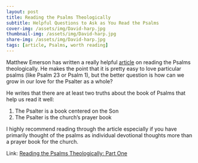 ```yaml
---
layout: post
title: Reading the Psalms Theologically
subtitle: Helpful Questions to Ask as You Read the Psalms
cover-img: /assets/img/David-harp.jpg
thumbnail-img: /assets/img/David-harp.jpg
share-img: /assets/img/David-harp.jpg
tags: [article, Psalms, worth reading]
---
```


Matthew Emerson has written a really helpful [article](https://credomag.com/2021/01/reading-the-psalms-theologically-part-one/) on reading the Psalms theologically. He makes the point that it is pretty easy to love particular psalms (like Psalm 23 or Psalm 1), but the better question is how can we grow in our love for the Psalter as a whole?

He writes that there are at least two truths about the book of Psalms that help us read it well:

1. The Psalter is a book centered on the Son
2. The Psalter is the church’s prayer book

I highly recommend reading through the article especially if you have primarily thought of the psalms as individual devotional thoughts more than a prayer book for the church.

Link: [Reading the Psalms Theologically: Part One](https://credomag.com/2021/01/reading-the-psalms-theologically-part-one/)